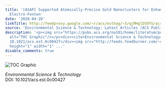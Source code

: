 ```yaml
---
title: '[ASAP] Supported Atomically-Precise Gold Nanoclusters for Enhanced Flow-through
  Electro-Fenton'
date: '2020-04-20'
linkTitle: http://feedproxy.google.com/~r/acs/esthag/~3/qjMHglDS9fU/acs.est.0c00427
source: 'Environmental Science & Technology: Latest Articles (ACS Publications)'
description: '<p><img src="https://pubs.acs.org/na101/home/literatum/publisher/achs/journals/content/esthag/0/esthag.ahead-of-print/acs.est.0c00427/20200420/images/medium/es0c00427_0006.gif"
  alt="TOC Graphic"/></p><div><cite>Environmental Science & Technology</cite></div><div>DOI:
  10.1021/acs.est.0c00427</div><img src="http://feeds.feedburner.com/~r/acs/esthag/~4/qjMHglDS9fU"
  height="1" width="1" ...'
disable_comments: true
---
```

<p><img src="https://pubs.acs.org/na101/home/literatum/publisher/achs/journals/content/esthag/0/esthag.ahead-of-print/acs.est.0c00427/20200420/images/medium/es0c00427_0006.gif" alt="TOC Graphic"/></p><div><cite>Environmental Science & Technology</cite></div><div>DOI: 10.1021/acs.est.0c00427</div><img src="http://feeds.feedburner.com/~r/acs/esthag/~4/qjMHglDS9fU" height="1" width="1" ...